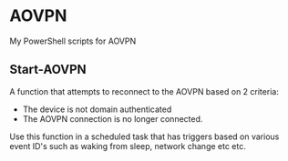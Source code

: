 # AOVPN
My PowerShell scripts for AOVPN


## Start-AOVPN
A function that attempts to reconnect to the AOVPN based on 2 criteria:
- The device is not domain authenticated
- The AOVPN connection is no longer connected.

Use this function in a scheduled task that has triggers based on various event ID's such as waking from sleep, network change etc etc.
